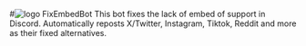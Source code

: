 #![logo](https://raw.githubusercontent.com/kenhendricks00/FixEmbedBot/main/assets/logo.png) FixEmbedBot
This bot fixes the lack of embed of support in Discord. Automatically reposts X/Twitter, Instagram, Tiktok, Reddit and more as their fixed alternatives.

